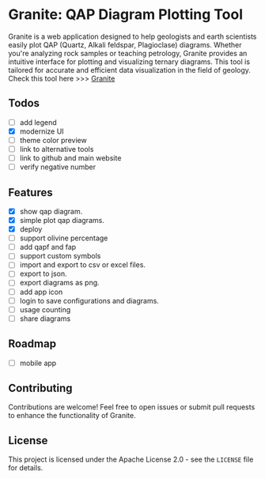 # Granite: QAP Diagram Plotting Tool

Granite is a web application designed to help geologists and earth scientists easily plot QAP (Quartz, Alkali feldspar, Plagioclase) diagrams. Whether you're analyzing rock samples or teaching petrology, Granite provides an intuitive interface for plotting and visualizing ternary diagrams. This tool is tailored for accurate and efficient data visualization in the field of geology.
Check this tool here >>> [Granite](https://dev4geo-granite.vercel.app/)

## Todos

- [ ] add legend
- [x] modernize UI
- [ ] theme color preview 
- [ ] link to alternative tools
- [ ] link to github and main website
- [ ] verify negative number

## Features

- [x] show qap diagram.
- [x] simple plot qap diagrams.
- [x] deploy 
- [ ] support olivine percentage
- [ ] add qapf and fap
- [ ] support custom symbols
- [ ] import and export to csv or excel files.
- [ ] export to json.
- [ ] export diagrams as png.
- [ ] add app icon
- [ ] login to save configurations and diagrams.
- [ ] usage counting
- [ ] share diagrams

## Roadmap

- [ ] mobile app

## Contributing

Contributions are welcome! Feel free to open issues or submit pull requests to enhance the functionality of Granite.

## License

This project is licensed under the Apache License 2.0 - see the `LICENSE` file for details.

